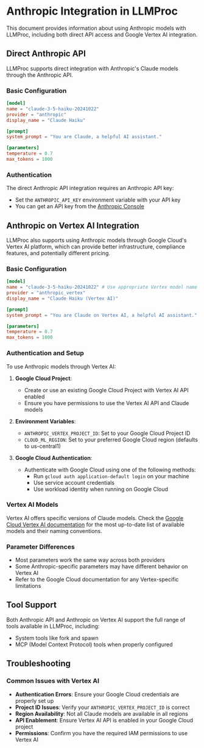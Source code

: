 # Anthropic Integration in LLMProc

This document provides information about using Anthropic models with LLMProc, including both direct API access and Google Vertex AI integration.

## Direct Anthropic API

LLMProc supports direct integration with Anthropic's Claude models through the Anthropic API.

### Basic Configuration

```toml
[model]
name = "claude-3-5-haiku-20241022"
provider = "anthropic"
display_name = "Claude Haiku"

[prompt]
system_prompt = "You are Claude, a helpful AI assistant."

[parameters]
temperature = 0.7
max_tokens = 1000
```

### Authentication

The direct Anthropic API integration requires an Anthropic API key:

- Set the `ANTHROPIC_API_KEY` environment variable with your API key
- You can get an API key from the [Anthropic Console](https://console.anthropic.com/)

## Anthropic on Vertex AI Integration

LLMProc also supports using Anthropic models through Google Cloud's Vertex AI platform, which can provide better infrastructure, compliance features, and potentially different pricing.

### Basic Configuration

```toml
[model]
name = "claude-3-5-haiku-20241022" # Use appropriate Vertex model name
provider = "anthropic_vertex"
display_name = "Claude Haiku (Vertex AI)"

[prompt]
system_prompt = "You are Claude on Vertex AI, a helpful AI assistant."

[parameters]
temperature = 0.7
max_tokens = 1000
```

### Authentication and Setup

To use Anthropic models through Vertex AI:

1. **Google Cloud Project**: 
   - Create or use an existing Google Cloud Project with Vertex AI API enabled
   - Ensure you have permissions to use the Vertex AI API and Claude models

2. **Environment Variables**:
   - `ANTHROPIC_VERTEX_PROJECT_ID`: Set to your Google Cloud Project ID
   - `CLOUD_ML_REGION`: Set to your preferred Google Cloud region (defaults to us-central1)

3. **Google Cloud Authentication**:
   - Authenticate with Google Cloud using one of the following methods:
     - Run `gcloud auth application-default login` on your machine
     - Use service account credentials 
     - Use workload identity when running on Google Cloud

### Vertex AI Models

Vertex AI offers specific versions of Claude models. Check the [Google Cloud Vertex AI documentation](https://cloud.google.com/vertex-ai/docs/generative-ai/models/claude) for the most up-to-date list of available models and their naming conventions.

### Parameter Differences

- Most parameters work the same way across both providers
- Some Anthropic-specific parameters may have different behavior on Vertex AI
- Refer to the Google Cloud documentation for any Vertex-specific limitations

## Tool Support

Both Anthropic API and Anthropic on Vertex AI support the full range of tools available in LLMProc, including:

- System tools like fork and spawn
- MCP (Model Context Protocol) tools when properly configured

## Troubleshooting

### Common Issues with Vertex AI

- **Authentication Errors**: Ensure your Google Cloud credentials are properly set up
- **Project ID Issues**: Verify your `ANTHROPIC_VERTEX_PROJECT_ID` is correct
- **Region Availability**: Not all Claude models are available in all regions
- **API Enablement**: Ensure Vertex AI API is enabled in your Google Cloud project
- **Permissions**: Confirm you have the required IAM permissions to use Vertex AI